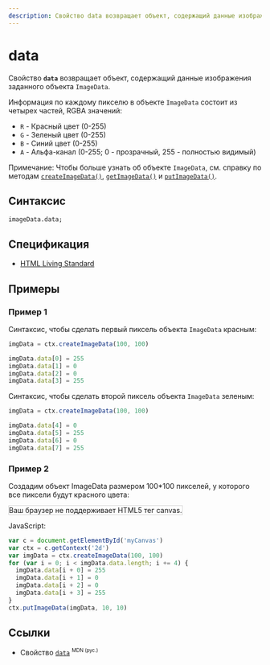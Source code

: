```yaml
---
description: Свойство data возвращает объект, содержащий данные изображения заданного объекта ImageData
---
```


# data

Свойство **`data`** возвращает объект, содержащий данные изображения заданного объекта `ImageData`.

Информация по каждому пикселю в объекте `ImageData` состоит из четырех частей, RGBA значений:

- `R` - Красный цвет (0-255)
- `G` - Зеленый цвет (0-255)
- `B` - Синий цвет (0-255)
- `A` - Альфа-канал (0-255; 0 - прозрачный, 255 - полностью видимый)

Примечание: Чтобы больше узнать об объекте `ImageData`, см. справку по методам [`createImageData()`](createimagedata.md), [`getImageData()`](getimagedata.md) и [`putImageData()`](putimagedata.md).

## Синтаксис

```
imageData.data;
```

## Спецификация

- [HTML Living Standard](https://html.spec.whatwg.org/multipage/canvas.html#dom-imagedata-data)

## Примеры

### Пример 1

Синтаксис, чтобы сделать первый пиксель объекта `ImageData` красным:

```js
imgData = ctx.createImageData(100, 100)

imgData.data[0] = 255
imgData.data[1] = 0
imgData.data[2] = 0
imgData.data[3] = 255
```

Синтаксис, чтобы сделать второй пиксель объекта `ImageData` зеленым:

```js
imgData = ctx.createImageData(100, 100)

imgData.data[4] = 0
imgData.data[5] = 255
imgData.data[6] = 0
imgData.data[7] = 255
```

### Пример 2

Создадим объект ImageData размером 100\*100 пикселей, у которого все пиксели будут красного цвета:

<canvas id="myCanvas" width="300" height="150" style="border:1px solid #d3d3d3;background:#ffffff;">
Ваш браузер не поддерживает HTML5 тег canvas.
</canvas>
<script>
var c=document.getElementById("myCanvas");
var canvOK=1;
try {c.getContext("2d");}
catch (er) {canvOK=0;}
if (canvOK==1){
var ctx=c.getContext("2d");
var imgData=ctx.createImageData(100,100);
for (var i=0;i<imgData.width*imgData.height*4;i+=4){
imgData.data[i+0]=255;
imgData.data[i+1]=0;
imgData.data[i+2]=0;
imgData.data[i+3]=255;}
ctx.putImageData(imgData,10,10);}
</script>

JavaScript:

```js
var c = document.getElementById('myCanvas')
var ctx = c.getContext('2d')
var imgData = ctx.createImageData(100, 100)
for (var i = 0; i < imgData.data.length; i += 4) {
  imgData.data[i + 0] = 255
  imgData.data[i + 1] = 0
  imgData.data[i + 2] = 0
  imgData.data[i + 3] = 255
}
ctx.putImageData(imgData, 10, 10)
```

## Ссылки

- Свойство [`data`](https://developer.mozilla.org/en-US/docs/Web/API/ImageData/data) <sup><small>MDN (рус.)</small></sup>
